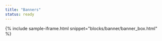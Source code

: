 ```yaml
---
title: "Banners"
status: ready
---
```


{% include sample-iframe.html snippet="blocks/banner/banner_box.html" %}

<!-- {% include sample-iframe.html snippet="blocks/banner/banner_promo.html" %} -->